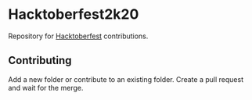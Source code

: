 # Hacktoberfest2k20
Repository for [Hacktoberfest](https://hacktoberfest.digitalocean.com/) contributions.

## Contributing
Add a new folder or contribute to an existing folder. Create a pull request and wait for the merge.

